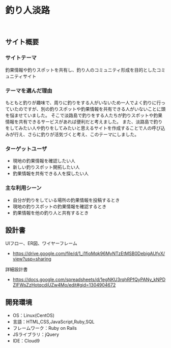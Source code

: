 # 釣り人淡路
​
## サイト概要
### サイトテーマ

釣果情報や釣りスポットを共有し、釣り人のコミュニティ形成を目的としたコミュニティサイト​
  
### テーマを選んだ理由

​もともと釣りが趣味で、周りに釣りをする人がいないため一人でよく釣りに行っていたのですが、別の釣りスポットや釣果情報を共有できる人がいないことに頭を悩ませていました。
そこで淡路島で釣りをする人たちが釣りスポットや釣果情報を共有できるサービスがあれば便利だと考えました。
また、淡路島で釣りをしてみたい人や釣りをしてみたいと思えるサイトを作成することで人の呼び込みが行え、さらに釣りが活気づくと考え、このテーマにしました。

### ターゲットユーザ

- 現地の釣果情報を確認したい人
- 新しい釣りスポット開拓したい人
- 釣果情報を共有できる人を探したい人

### 主な利用シーン
- 自分が釣りをしている場所の釣果情報を投稿するとき
- 現地の釣りスポットの釣果情報を確認するとき
- 釣果情報を他の釣り人と共有するとき
​
## 設計書
UIフロー、ER図、ワイヤーフレーム
- https://drive.google.com/file/d/1_i1fioMqk96MyNTzEtMSB0DebigAUfyX/view?usp=sharing

詳細設計書
- https://docs.google.com/spreadsheets/d/1egNKU3rqhRPfQyPANy_kNPDZIFWsZzHotqcdiUZw4Mo/edit#gid=1304904672
​
## 開発環境
- OS：Linux(CentOS)
- 言語：HTML,CSS,JavaScript,Ruby,SQL
- フレームワーク：Ruby on Rails
- JSライブラリ：jQuery
- IDE：Cloud9
